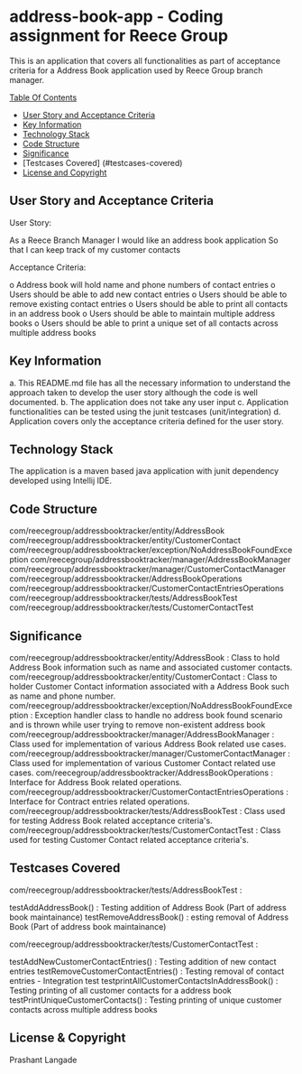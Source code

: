 # address-book-app - Coding assignment for Reece Group

This is an application that covers all functionalities as part of acceptance criteria for a Address Book application used by Reece Group branch manager.

[Table Of Contents]()
* [User Story and Acceptance Criteria](#user-story-and-acceptance-criteria)
* [Key Information](#key-information)
* [Technology Stack](#technology-stack)
* [Code Structure](#code-structure)
* [Significance](#significance)
* [Testcases Covered] (#testcases-covered)
* [License and Copyright](#license-and-copyright)

## User Story and Acceptance Criteria

User Story:

As a Reece Branch Manager
I would like an address book application
So that I can keep track of my customer contacts

Acceptance Criteria:

o Address book will hold name and phone numbers of contact entries
o Users should be able to add new contact entries
o Users should be able to remove existing contact entries
o Users should be able to print all contacts in an address book
o Users should be able to maintain multiple address books
o Users should be able to print a unique set of all contacts across multiple address books

## Key Information

a. This README.md file has all the necessary information to understand the approach taken to develop the user story although the code is well documented.
b. The application does not take any user input
c. Application functionalities can be tested using the junit testcases (unit/integration)
d. Application covers only the acceptance criteria defined for the user story.

## Technology Stack

   The application is a maven based java application with junit dependency developed using Intellij IDE.
   
## Code Structure
   
com/reecegroup/addressbooktracker/entity/AddressBook
com/reecegroup/addressbooktracker/entity/CustomerContact
com/reecegroup/addressbooktracker/exception/NoAddressBookFoundException
com/reecegroup/addressbooktracker/manager/AddressBookManager
com/reecegroup/addressbooktracker/manager/CustomerContactManager
com/reecegroup/addressbooktracker/AddressBookOperations
com/reecegroup/addressbooktracker/CustomerContactEntriesOperations
com/reecegroup/addressbooktracker/tests/AddressBookTest
com/reecegroup/addressbooktracker/tests/CustomerContactTest

## Significance

com/reecegroup/addressbooktracker/entity/AddressBook : Class to hold Address Book information such as name and associated customer contacts.
com/reecegroup/addressbooktracker/entity/CustomerContact : Class to holder Customer Contact information associated with a Address Book such as name and phone number.
com/reecegroup/addressbooktracker/exception/NoAddressBookFoundException : Exception handler class to handle no address book found scenario and is thrown while user trying to remove non-existent address book
com/reecegroup/addressbooktracker/manager/AddressBookManager : Class used for implementation of various Address Book related use cases.
com/reecegroup/addressbooktracker/manager/CustomerContactManager : Class used for implementation of various Customer Contact related use cases.
com/reecegroup/addressbooktracker/AddressBookOperations : Interface for Address Book related operations.
com/reecegroup/addressbooktracker/CustomerContactEntriesOperations : Interface for Contract entries related operations.
com/reecegroup/addressbooktracker/tests/AddressBookTest : Class used for testing Address Book related acceptance criteria's.
com/reecegroup/addressbooktracker/tests/CustomerContactTest : Class used for testing Customer Contact related acceptance criteria's.

## Testcases Covered

com/reecegroup/addressbooktracker/tests/AddressBookTest :

testAddAddressBook() : Testing addition of Address Book (Part of address book maintainance)
testRemoveAddressBook() : esting removal of Address Book (Part of address book maintainance)

com/reecegroup/addressbooktracker/tests/CustomerContactTest  :

testAddNewCustomerContactEntries() : Testing addition of new contact entries
testRemoveCustomerContactEntries() : Testing removal of contact entries - Integration test
testprintAllCustomerContactsInAddressBook() : Testing printing of all customer contacts for a address book
testPrintUniqueCustomerContacts() : Testing printing of unique customer contacts across multiple address books


## License & Copyright
Prashant Langade
